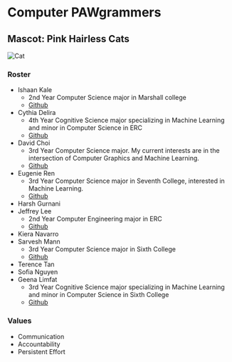 # Computer PAWgrammers

## Mascot: Pink Hairless Cats
![Cat](cat.heic)

### Roster
* Ishaan Kale
  * 2nd Year Computer Science major in Marshall college
  * [Github](https://github.com/ikale1234/)
* Cythia Delira
  * 4th Year Cognitive Science major specializing in Machine Learning and minor in Computer Science in ERC
  * [Github](https://github.com/cdelira9)
* David Choi
  * 3rd Year Computer Science major. My current interests are in the intersection of Computer Graphics and Machine Learning. 
  * [Github](https://github.com/dyc-github)
* Eugenie Ren
  * 3rd Year Computer Science major in Seventh College, interested in Machine Learning.
  * [Github](https://github.com/Azathotha)
* Harsh Gurnani
* Jeffrey Lee
  * 2nd Year Computer Engineering major in ERC
  * [Github](https://github.com/jxnlee)
* Kiera Navarro
* Sarvesh Mann
  * 3rd Year Computer Science major in Sixth College
  * [Github](https://github.com/sarveshmann) 
* Terence Tan
* Sofia Nguyen
* Geena Limfat
  * 3rd Year Cognitive Science major specializing in Machine Learning and minor in Computer Science in Sixth College
  * [Github](https://github.com/geenalimfat)

### Values
* Communication
* Accountability
* Persistent Effort

